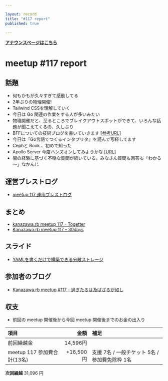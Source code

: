```yaml
---

layout: record
title: "#117 report"
published: true

---
```


<div style="text-align: left;"><a href="./"><strong>アナウンスページはこちら</strong></a></div>

# meetup #117 report

## 話題

* 何もかもが久々すぎて感動してる
* 2年ぶりの物理開催!
* Tailwind CSSを理解していく
* 今日は Go 関連の作業をする人が多いみたい
* 物理開催だと、至るところでブレイクアウトスポットができて、いろんな話題が聞こえてくるの、久しぶり 
* BFFについての技術ブログを書いていきます [[参考URL](https://samnewman.io/patterns/architectural/bff/)]
* 今日は『Go言語でつくるインタプリタ』を読んで写経してます
* Cephと Rook 、初めて知った
* Apollo Server 今度ハンズオンしてみようかな  [[URL](https://www.apollographql.com/docs/apollo-server/getting-started/)]
* 闇の経験に基づく不穏な質問が続いている。みなさん質問も回答も「わかる～」なかんじ

## 運営ブレストログ

* [meetup 117 運用ブレストログ](https://github.com/kanazawarb/meetup/wiki/meetup-117-%E9%81%8B%E7%94%A8%E3%83%96%E3%83%AC%E3%82%B9%E3%83%88%E3%83%AD%E3%82%B0)

## まとめ

* [kanazawa.rb meetup 117 - Togetter](https://togetter.com/li/1891993)
* [Kanazawa.rb meetup 117 - 30days](https://30d.jp/kzrb/107)


## スライド

* [YAMLを書くだけで構築できる分散ストレージ](https://speakerdeck.com/sat/yamlwoshu-kudakedegou-zhu-dekirufen-san-sutorezi)

## 参加者のブログ

* [Kanazawa\.rb meetup \#117 \- 過ぎたるは及ばざるが如し](https://cotton-desu.hatenablog.com/entry/2022/05/25/130000)

## 収支

* 前回の meetup 開催後から今回 meetup 開催後までのお金の出入り

|項目                           |金額         |補足                                               |
|:------------------------------|------------:|:--------------------------------------------------|
| 前回繰越金                    |       14,596円 |                                                   |
| meetup 117 参加費合計(13名)    |   +16,500円 | 支援 7名 / 一般チケット 5名 / 参加費免除枠 1名            |

**次回繰越**  31,096 円
